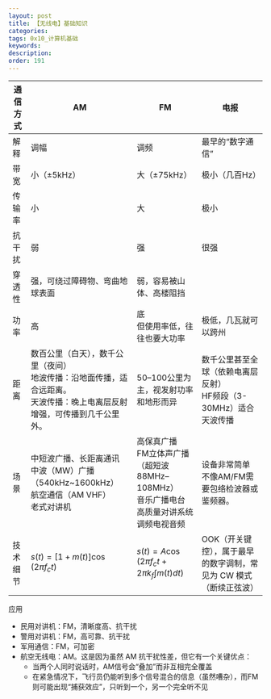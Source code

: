 ```yaml
---
layout: post
title: 【无线电】基础知识
categories: 
tags: 0x10_计算机基础
keywords:
description:
order: 191
---
```




| 通信方式 | AM | FM | 电报 |
|---------|----|----|-----|
|   解释   | 调幅 | 调频 | 最早的“数字通信” 
| 带宽    | 小（±5kHz） | 大（±75kHz）| 极小（几百Hz）
| 传输率 | 小 | 大 | 极小
| 抗干扰   | 弱    | 强 | 很强
| 穿透性 | 强，可绕过障碍物、弯曲地球表面 | 弱，容易被山体、高楼阻挡
| 功率 | 高 | 底 <br> 但使用率低，往往也要大功率 | 极低，几瓦就可以跨州
| 距离 | 数百公里（白天），数千公里（夜间）<br>地波传播：沿地面传播，适合远距离。<br>天波传播：晚上电离层反射增强，可传播到几千公里外。 | 50–100公里为主，视发射功率和地形而异 | 数千公里甚至全球（依赖电离层反射） <br>HF频段（3-30MHz）适合天波传播
| 场景 | 中短波广播、长距离通讯  <br> 中波（MW）广播（540kHz~1600kHz） <br>航空通信（AM VHF）<br> 老式对讲机| 高保真广播 <br> FM立体声广播（超短波88MHz–108MHz） <br> 音乐广播电台 <br> 高质量对讲系统<br>调频电视音频 | 设备非常简单<br>不像AM/FM需要包络检波器或鉴频器。
| 技术细节 | $s(t) = [1 + m(t)] \cos(2\pi f_c t)$ | $s(t) = A \cos(2\pi f_c t + 2\pi k_f \int m(t) dt)$ | OOK（开关键控），属于最早的数字调制，常见为 CW 模式（断续正弦波） 


应用
- 民用对讲机：FM，清晰度高、抗干扰
- 警用对讲机：FM，高可靠、抗干扰
- 军用通信：FM，可加密
- 航空无线电：AM。这是因为虽然 AM 抗干扰性差，但它有一个关键优点：
    - 当两个人同时说话时，AM信号会“叠加”而非互相完全覆盖
    - 在紧急情况下，飞行员仍能听到多个信号混合的信息（虽然嘈杂），而FM则可能出现“捕获效应”，只听到一个，另一个完全听不见

